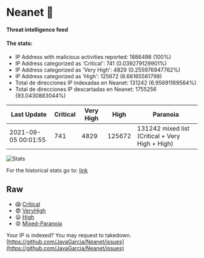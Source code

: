 # Neanet :hocho:
#### Threat intelligence feed
#### The stats:

- IP Address with malicious activities reported: 1886498 (100%)
- IP Address categorized as 'Critical':  741 (0.039279129901%)
- IP Address categorized as 'Very High':  4829 (0.255976947762%)
- IP Address categorized as 'High':  125672 (6.66165561798)
- Total de direcciones IP indexadas en Neanet:  131242 (6.95691169564%)
- Total de direcciones IP descartadas en Neanet:  1755256 (93.0430883044%)

| Last Update | Critical | Very High | High | Paranoia |
| --- | --- | --- | --- | --- |
| 2021-09-05 00:01:55 | 741 | 4829 | 125672 | 131242 mixed list (Critical + Very High + High)|

![Stats](https://docs.google.com/spreadsheets/d/e/2PACX-1vSnaNMIXVabIpDJjufMlzH7poXnshF3mgd8Is1g9ytUEzVsP5my4Trn8f-xkoLLQ38xpL3HtmUexLo6/pubchart?oid=501124687&format=image)

For the historical stats go to: [link](/stats.csv)
## Raw
- :scream: [Critical](https://raw.githubusercontent.com/JavaGarcia/Neanet/master/blacklists/neanet_critical.txt)
- :fearful: [VeryHigh](https://raw.githubusercontent.com/JavaGarcia/Neanet/master/blacklists/neanet_veryHigh.txtt)
- :frowning: [High](https://raw.githubusercontent.com/JavaGarcia/Neanet/master/blacklists/neanet_high.txt)
- :dizzy_face: [Mixed-Paranoia](https://raw.githubusercontent.com/JavaGarcia/Neanet/master/blacklists/neanet_all.txt)


Your IP is indexed? You may request to takedown. [https://github.com/JavaGarcia/Neanet/issues](https://github.com/JavaGarcia/Neanet/issues)





























































































































































































































































































































































































































































































































































































































































































































































































































































































































































































































































































































































































































































































































































































































































































































































































































































































































































































































































































































































































































































































































































































































































































































































































































































































































































































































































































































































































































































































































































































































































































































































































































































































































































































































































































































































































































































































































































































































































































































































































































































































































































































































































































































































































































































































































































































































































































































































































































































































































































































































































































































































































































































































































































































































































































































































































































































































































































































































































































































































































































































































































































































































































































































































































































































































































































































































































































































































































































































































































































































































































































































































































































































































































































































































































































































































































































































































































































































































































































































































































































































































































































































































































































































































































































































































































































































































































































































